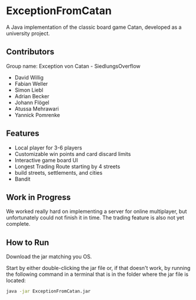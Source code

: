 # ExceptionFromCatan

A Java implementation of the classic board game Catan, developed as a university project.

## Contributors

Group name: Exception von Catan - SiedlungsOverflow

- David Willig
- Fabian Weller
- Simon Liebl
- Adrian Becker
- Johann Flögel
- Atussa Mehrawari
- Yannick Pomrenke

## Features

- Local player for 3-6 players
- Customizable win points and card discard limits
- Interactive game board UI
- Longest Trading Route starting by 4 streets
- build streets, settlements, and cities
- Bandit


## Work in Progress

We worked really hard on implementing a server for online multiplayer, but unfortunately could not finish it in time. The trading feature is also not yet complete.

## How to Run

Download the jar matching you OS.

Start by either double-clicking the jar file or, if that doesn't work, by running the following command in a terminal that is in the folder where the jar file is located:

```bash
java -jar ExceptionFromCatan.jar
```